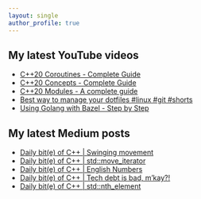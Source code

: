 ```yaml
---
layout: single
author_profile: true
---
```


## My latest YouTube videos

<!--START_SECTION:youtube-->
* [C++20 Coroutines - Complete Guide](https://www.youtube.com/watch?v=w-dmOHhBX9o)
* [C++20 Concepts  - Complete Guide](https://www.youtube.com/watch?v=1So7onMFxJM)
* [C++20 Modules - A complete guide](https://www.youtube.com/watch?v=WRCwciJ5MTE)
* [Best way to manage your dotfiles #linux #git #shorts](https://www.youtube.com/watch?v=LHrB4TcU1JM)
* [Using Golang with Bazel - Step by Step](https://www.youtube.com/watch?v=mXLrk0ipwz4)
<!--END_SECTION:youtube-->

## My latest Medium posts

<!--START_SECTION:medium-->
* [Daily bit(e) of C++ | Swinging movement](https://medium.com/@simontoth/daily-bit-e-of-c-swinging-movement-35360b381a14?source=rss-1e1de1006a93------2)
* [Daily bit(e) of C++ | std::move_iterator](https://medium.com/@simontoth/daily-bit-e-of-c-std-move-iterator-cba62d2053ac?source=rss-1e1de1006a93------2)
* [Daily bit(e) of C++ | English Numbers](https://medium.com/@simontoth/daily-bit-e-of-c-english-numbers-fd5394c5ca73?source=rss-1e1de1006a93------2)
* [Daily bit(e) of C++ | Tech debt is bad, m’kay?!](https://itnext.io/daily-bit-e-of-c-tech-debt-is-bad-mkay-feb318bffaad?source=rss-1e1de1006a93------2)
* [Daily bit(e) of C++ | std::nth_element](https://medium.com/@simontoth/daily-bit-e-of-c-std-nth-element-313de749cc5b?source=rss-1e1de1006a93------2)
<!--END_SECTION:medium-->